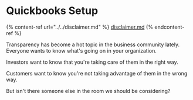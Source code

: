 # Quickbooks Setup

{% content-ref url="../../disclaimer.md" %}
[disclaimer.md](../../disclaimer.md)
{% endcontent-ref %}

Transparency has become a hot topic in the business community lately. Everyone wants to know what's going on in your organization.

Investors want to know that you're taking care of them in the right way.

Customers want to know you're not taking advantage of them in the wrong way.

But isn't there someone else in the room we should be considering?
